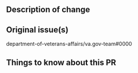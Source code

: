 <!-- Please read our guidelines before submitting your first PR https://github.com/department-of-veterans-affairs/va.gov-team/blob/master/platform/engineering/code_review_guidelines.md -->

## Description of change
<!-- Please include a description of the change and context. What would a code reviewer, or a future dev, need to know about this PR in order to understand why this PR is necessary? This could include dependencies introduced, changes in behavior, pointers to more detailed documentation. The description should be more than a link to an issue.  -->

## Original issue(s)
department-of-veterans-affairs/va.gov-team#0000

## Things to know about this PR
<!--
* Are there additions to a `settings.yml` file? Do they vary by environment?
* Is there a feature flag? What is it
* Is there some sentry logging that was added? What alerts are relevant?
* Are there any Prometheus metrics being collected? What Grafana dashboard were they added do?
* Are there Swagger docs that were updated?
* Is there any PII concerns or questions?
-->

<!-- Please describe testing done to verify the changes or any testing planned. -->
